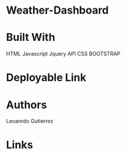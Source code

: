 # Weather-Dashboard

# Built With
HTML
Javascript
Jquery
API
CSS
BOOTSTRAP

# Deployable Link


# Authors
Leoanrdo Gutierrez

# Links
